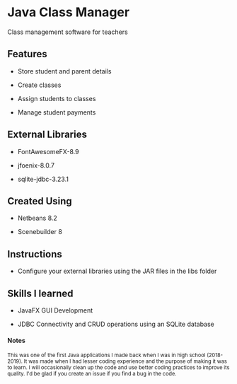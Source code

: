 # Java Class Manager

Class management software for teachers

## Features

* Store student and parent details

* Create classes

* Assign students to classes

* Manage student payments

## External Libraries

* FontAwesomeFX-8.9

* jfoenix-8.0.7

* sqlite-jdbc-3.23.1

## Created Using

* Netbeans 8.2

* Scenebuilder 8

## Instructions 

* Configure your external libraries using the JAR files in the libs folder

## Skills I learned 

* JavaFX GUI Development

* JDBC Connectivity and CRUD operations using an SQLite database

#### Notes
<sub>This was one of the first Java applications I made back when I was in high school (2018-2019). It was made when I had lesser coding experience and the purpose of making it was to learn. I will occasionally clean up the code and use better coding practices to improve its quality. I'd be glad if you create an issue if you find a bug in the code.</sub>
